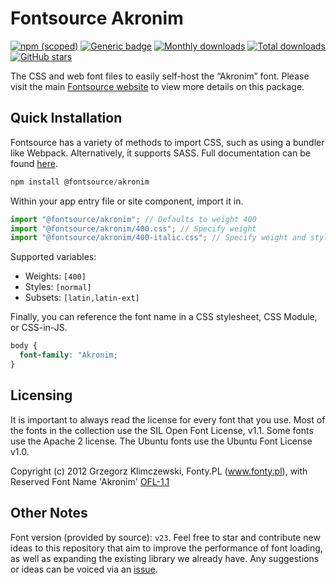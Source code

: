 # Fontsource Akronim

[![npm (scoped)](https://img.shields.io/npm/v/@fontsource/akronim?color=brightgreen)](https://www.npmjs.com/package/@fontsource/akronim) [![Generic badge](https://img.shields.io/badge/fontsource-passing-brightgreen)](https://github.com/fontsource/fontsource) [![Monthly downloads](https://badgen.net/npm/dm/@fontsource/akronim)](https://github.com/fontsource/fontsource) [![Total downloads](https://badgen.net/npm/dt/@fontsource/akronim)](https://github.com/fontsource/fontsource) [![GitHub stars](https://img.shields.io/github/stars/fontsource/fontsource.svg?style=social&label=Star)](https://github.com/fontsource/fontsource/stargazers)

The CSS and web font files to easily self-host the “Akronim” font. Please visit the main [Fontsource website](https://fontsource.org/fonts/akronim) to view more details on this package.

## Quick Installation

Fontsource has a variety of methods to import CSS, such as using a bundler like Webpack. Alternatively, it supports SASS. Full documentation can be found [here](https://fontsource.org/docs/introduction).

```javascript
npm install @fontsource/akronim
```

Within your app entry file or site component, import it in.

```javascript
import "@fontsource/akronim"; // Defaults to weight 400
import "@fontsource/akronim/400.css"; // Specify weight
import "@fontsource/akronim/400-italic.css"; // Specify weight and style

```

Supported variables:
- Weights: `[400]`
- Styles: `[normal]`
- Subsets: `[latin,latin-ext]`

Finally, you can reference the font name in a CSS stylesheet, CSS Module, or CSS-in-JS.

```css
body {
  font-family: "Akronim;
}
```

## Licensing
It is important to always read the license for every font that you use.
Most of the fonts in the collection use the SIL Open Font License, v1.1. Some fonts use the Apache 2 license. The Ubuntu fonts use the Ubuntu Font License v1.0.

Copyright (c) 2012 Grzegorz Klimczewski, Fonty.PL (www.fonty.pl), with Reserved Font Name 'Akronim'
[OFL-1.1](http://scripts.sil.org/OFL)

## Other Notes
Font version (provided by source): `v23`.
Feel free to star and contribute new ideas to this repository that aim to improve the performance of font loading, as well as expanding the existing library we already have. Any suggestions or ideas can be voiced via an [issue](https://github.com/fontsource/fontsource/issues).